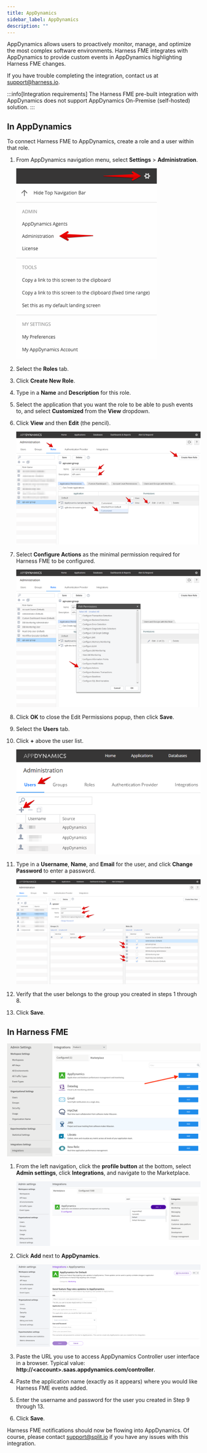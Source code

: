 ```yaml
---
title: AppDynamics
sidebar_label: AppDynamics
description: ""
---
```


<p>
  <button hidden style={{borderRadius:'8px', border:'1px', fontFamily:'Courier New', fontWeight:'800', textAlign:'left'}}> help.split.io link: https://help.split.io/hc/en-us/articles/360020898371-AppDynamics </button>
</p>

AppDynamics allows users to proactively monitor, manage, and optimize the most complex software environments. Harness FME integrates with AppDynamics to provide custom events in AppDynamics highlighting Harness FME changes.

If you have trouble completing the integration, contact us at [support@harness.io](mailto:support@split.io).

:::info[Integration requirements]
The Harness FME pre-built integration with AppDynamics does not support AppDynamics On-Premise (self-hosted) solution.
:::

## In AppDynamics
 
To connect Harness FME to AppDynamics, create a role and a user within that role.

1. From AppDynamics navigation menu, select **Settings** > **Administration**.

   ![](./static/appdynamics-step1.png)

2. Select the **Roles** tab.
3. Click **Create New Role**.
4. Type in a **Name** and **Description** for this role.
5. Select the application that you want the role to be able to push events to, and select **Customized** from the **View** dropdown. 
6. Click **View** and then **Edit** (the pencil).

   ![](./static/appdynamics-step2.png)

7. Select **Configure Actions** as the minimal permission required for Harness FME to be configured.

   ![](./static/appdynamics-step3.png)

8. Click **OK** to close the Edit Permissions popup, then click **Save**.
9. Select the **Users** tab.
10. Click **+** above the user list. 

    ![](./static/appdynamics-step4.png)

11. Type in a **Username**, **Name**, and **Email** for the user, and click **Change Password** to enter a password. 

    ![](./static/appdynamics-step5.png)

12. Verify that the user belongs to the group you created in steps 1 through 8.
13. Click **Save**. 

## In Harness FME

![](./static/appdynamics-splitadmin-step1.png)

1. From the left navigation, click the **profile button** at the bottom, select **Admin settings**, click **Integrations**, and navigate to the Marketplace.

   ![](./static/appdynamics-splitadmin-step2.png)

2. Click **Add** next to **AppDynamics**.
   
   ![](./static/appdynamics-splitadmin-step3.png)

3. Paste the URL you use to access AppDynamics Controller user interface in a browser.
      Typical value: **http://\<account\>.saas.appdynamics.com/controller**.
4. Paste the application name (exactly as it appears) where you would like Harness FME events added.
5.  Enter the username and password for the user you created in Step 9 through 13.
6. Click **Save**.

Harness FME notifications should now be flowing into AppDynamics.  Of course, please contact [support@split.io](mailto:support@split.io) if you have any issues with this integration.
